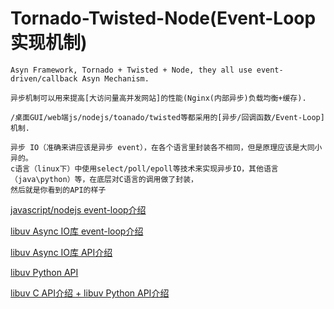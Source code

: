 # Tornado-Twisted-Node(Event-Loop实现机制)
```
Asyn Framework, Tornado + Twisted + Node, they all use event-driven/callback Asyn Mechanism.
```
```
异步机制可以用来提高[大访问量高并发网站]的性能(Nginx(内部异步)负载均衡+缓存). 
```
```
/桌面GUI/web端js/nodejs/toanado/twisted等都采用的[异步/回调函数/Event-Loop]机制.
```
```
异步 IO（准确来讲应该是异步 event），在各个语言里封装各不相同，但是原理应该是大同小异的。
c语言（linux下）中使用select/poll/epoll等技术来实现异步IO，其他语言（java\python）等，在底层对C语言的调用做了封装，
然后就是你看到的API的样子
```
[javascript/nodejs event-loop介绍](http://www.ruanyifeng.com/blog/2014/10/event-loop.html)

[libuv Async IO库 event-loop介绍](http://luohaha.github.io/Chinese-uvbook/source/basics_of_libuv.html)

[libuv Async IO库 API介绍](http://docs.libuv.org/en/v1.x/)

[libuv Python API](https://github.com/saghul/pyuv)

[libuv C API介绍 ](http://docs.libuv.org/en/v1.x/loop.html)
[ + libuv Python API介绍](https://pyuv.readthedocs.io/en/v1.x/)



